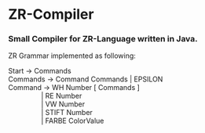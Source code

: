 # ZR-Compiler
### Small Compiler for ZR-Language written in Java.

ZR Grammar implemented as following:

Start -> Commands  
Commands -> Command Commands \| EPSILON  
Command -> WH Number \[ Commands ]    
       &emsp;&emsp;&emsp;&emsp;&ensp; | RE Number  
       &emsp;&emsp;&emsp;&emsp;&ensp; | VW Number  
       &emsp;&emsp;&emsp;&emsp;&ensp; | STIFT Number  
       &emsp;&emsp;&emsp;&emsp;&ensp; | FARBE ColorValue
